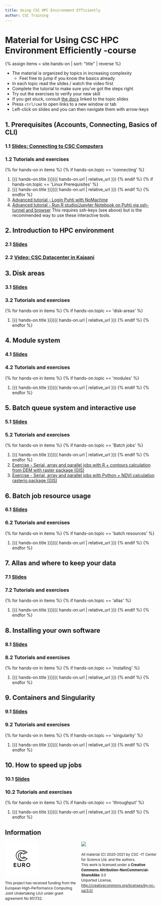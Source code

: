 ```yaml
---
title: Using CSC HPC Environment Efficiently
author: CSC Training
---
```


# Material for Using CSC HPC Environment Efficiently -course

{% assign items = site.hands-on |  sort: "title" | reverse %}

* The material is organized by topics in increasing complexity
    * Feel free to jump if you know the basics already
* In each topic read the slides / watch the video first
* Complete the tutorial to make sure you’ve got the steps right
* Try out the exercises to verify your new skill
* If you get stuck, consult [the docs](https://docs.csc.fi) linked to the topic slides
* Press `ctrl/cmd` to open links to a new window or tab
* Left-click on slides and you can then navigate them with arrow-keys

## 1. Prerequisites (Accounts, Connecting, Basics of CLI)
### 1.1 [Slides: Connecting to CSC Computers](https://a3s.fi/CSC_training/02_logging_in.html)
### 1.2 Tutorials and exercises
{% for hands-on in items %}
{% if hands-on.topic == 'connecting' %}
1. [{{ hands-on.title }}]({{ hands-on.url | relative_url }})
{% endif %}
{% if hands-on.topic == 'Linux Prerequisites' %}
1. [{{ hands-on.title }}]({{ hands-on.url | relative_url }})
{% endif %}
{% endfor %}
1. [Advanced tutorial - Login Puhti with NoMachine](https://docs.csc.fi/support/tutorials/nomachine-usage/)
2. [Advanced tutorial - Run R studio/Jupyter Notebook on Puhti via ssh-tunnel and browser](https://docs.csc.fi/support/tutorials/rstudio-or-jupyter-notebooks/) This requires ssh-keys (see above) but is the recommended way to use these interactive tools.

## 2. Introduction to HPC environment
### 2.1 [Slides](https://a3s.fi/CSC_training/01_environment.html)
### 2.2 [Video: CSC Datacenter in Kajaani](https://www.youtube.com/watch?v=HeqN0h391wg)

## 3. Disk areas
### 3.1 [Slides](https://a3s.fi/CSC_training/03_disk_areas.html)
### 3.2 Tutorials and exercises
{% for hands-on in items %}
{% if hands-on.topic == 'disk-areas' %}
1. [{{ hands-on.title }}]({{ hands-on.url | relative_url }})
{% endif %}
{% endfor %}

## 4. Module system
### 4.1 [Slides](https://a3s.fi/CSC_training/04_modules.html)
### 4.2 Tutorials and exercises
{% for hands-on in items %}
{% if hands-on.topic == 'modules' %}
1. [{{ hands-on.title }}]({{ hands-on.url | relative_url }})
{% endif %}
{% endfor %}

## 5. Batch queue system and interactive use
### 5.1 [Slides](https://a3s.fi/CSC_training/05_batch_jobs.html)
### 5.2 Tutorials and exercises
{% for hands-on in items %}
{% if hands-on.topic == 'Batch jobs' %}
1. [{{ hands-on.title }}]({{ hands-on.url | relative_url }})
{% endif %}
{% endfor %}
1. [Exercise - Serial, array and parallel jobs with R + contours calculation from DEM with raster package (GIS) ](https://github.com/csc-training/geocomputing/tree/master/R/puhti)
1. [Exercise - Serial, array and parallel jobs with Python + NDVI calculation rasterio package (GIS) ](https://github.com/csc-training/geocomputing/tree/master/python/puhti)

## 6. Batch job resource usage
### 6.1 [Slides](https://a3s.fi/CSC_training/06_understanding_usage.html)
### 6.2 Tutorials and exercises
{% for hands-on in items %}
{% if hands-on.topic == 'batch resources' %}
1. [{{ hands-on.title }}]({{ hands-on.url | relative_url }})
{% endif %}
{% endfor %}

## 7. Allas and where to keep your data
### 7.1 [Slides](https://a3s.fi/CSC_training/07_allas.html)
### 7.2 Tutorials and exercises
{% for hands-on in items %}
{% if hands-on.topic == 'allas' %}
1. [{{ hands-on.title }}]({{ hands-on.url | relative_url }})
{% endif %}
{% endfor %}

## 8. Installing your own software
### 8.1 [Slides](https://a3s.fi/CSC_training/08_installing.html)
### 8.2 Tutorials and exercises
{% for hands-on in items %}
{% if hands-on.topic == 'installing' %}
1. [{{ hands-on.title }}]({{ hands-on.url | relative_url }})
{% endif %}
{% endfor %}

## 9. Containers and Singularity
### 9.1 [Slides](https://a3s.fi/CSC_training/09_singularity.html)
### 9.2 Tutorials and exercises
{% for hands-on in items %}
{% if hands-on.topic == 'singularity' %}
1. [{{ hands-on.title }}]({{ hands-on.url | relative_url }})
{% endif %}
{% endfor %}

## 10. How to speed up jobs
### 10.1 [Slides](https://a3s.fi/CSC_training/10_speed_up_jobs.html)
### 10.2 Tutorials and exercises
{% for hands-on in items %}
{% if hands-on.topic == 'throughput' %}
1. [{{ hands-on.title }}]({{ hands-on.url | relative_url }})
{% endif %}
{% endfor %}

## Information
<p></p>

<p>
  <div style="float: left; width: 50%;">
   <img src="./slides/img/EuroCC_Logo_invert.png" width=110 align=middle/>
   <p><small>
     This project has received funding from the European High-Performance Computing Joint Undertaking (JU) under grant agreement No 951732.
      </small>
    </p>
  </div>
  <div style="float: right; width: 50%;">
    <img src="https://mirrors.creativecommons.org/presskit/buttons/88x31/png/by-nc-sa.png" width=200>
    <p><small>
  All material (C) 2020-2021 by CSC -IT Center for Science Ltd. and the authors. <br />
  This work is licensed under a <strong>Creative Commons Attribution-NonCommercial-ShareAlike</strong> 3.0 <br />
  Unported License, <a href="http://creativecommons.org/licenses/by-nc-sa/3.0/">http://creativecommons.org/licenses/by-nc-sa/3.0/</a>
      </small>
    </p>
  </div>
</p>
<p>&nbsp;</p>
   
